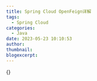 ```yaml
---
title: Spring Cloud OpenFeign详解
tags:
  - Spring Cloud
categories:
  - Java
date: 2023-05-23 10:10:53
author:
thumbnail:
blogexcerpt:
---
```

{}
